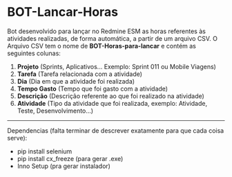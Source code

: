 # BOT-Lancar-Horas

Bot desenvolvido para lançar no Redmine ESM as horas referentes às atividades realizadas, de forma automática, a partir de um arquivo CSV.
O Arquivo CSV tem o nome de **BOT-Horas-para-lancar** e contém as seguintes colunas:
1. **Projeto** (Sprints, Aplicativos... Exemplo: Sprint 011 ou Mobile Viagens)
1. **Tarefa** (Tarefa relacionada com a atividade)
1. **Dia** (Dia em que a atividade foi realizada)
1. **Tempo Gasto** (Tempo que foi gasto com a atividade)
1. **Descrição** (Descrição referente ao que foi realizado na atividade)
1. **Atividade** (Tipo da atividade que foi realizada, exemplo: Atividade, Teste, Desenvolvimento...)

---

Dependencias (falta terminar de descrever exatamente para que cada coisa serve):

* pip install selenium
* pip install cx_freeze (para gerar .exe)
* Inno Setup (pra gerar instalador)

